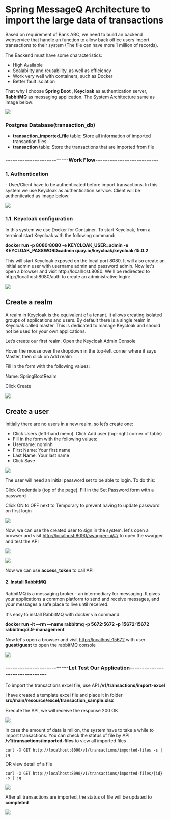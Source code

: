 # Spring MessageQ Architecture to import the large data of transactions

<p>Based on requirement of Bank ABC, we need to build an backend webservice that handle an function to allow back office users import transactions to their system (The file can have more 1 million of records).</p>
<p>The Backend must have some characteristics:</p>
<ul>
  <li>High Available</li>
  <li>Scalability and reusability, as well as efficiency</li>
  <li>Work very well with containers, such as Docker</li>
  <li>Better fault isolation</li>
</ul>

<p>That why I choose <b>Spring Boot </b>, <b>Keycloak</b> as authentication server, <b>RabbitMQ</b> as messaging application. The System Architecture same as image below:</p>

![](/imgForReadme/diagram.png)

<h3>Postgres Database(transaction_db)</h3>
 <ul>
  <li><b>transaction_imported_file</b> table: Store all information of imported transaction files </li>
  <li><b>transaction</b> table: Store the transactions that are imported from file</li>
</ul>

<h3>--------------------------Work Flow--------------------------</h3>

<h3>1. Authentication</h3>

 <p>- User/Client have to be authenticated before import transactions. In this system we use Keycloak as authentication service. Client will be authenticated as image below:</p>
 
![](/imgForReadme/keycloak_wf.png)

<h3>1.1. Keycloak configuration</h3>
<p>In this system we use Docker for Container. To start Keycloak, from a terminal start Keycloak with the following command:</p>

<b>docker run -p 8080:8080 -e KEYCLOAK_USER=admin -e KEYCLOAK_PASSWORD=admin quay.io/keycloak/keycloak:15.0.2</b>
<p>This will start Keycloak exposed on the local port 8080. It will also create an initial admin user with username admin and password admin. Now let's open a browser and visit http://localhost:8080. We'll be redirected to http://localhost:8080/auth to create an administrative login:</p>

![](/imgForReadme/keycloak_home.png)

<h2>Create a realm</h2>
<p>A realm in Keycloak is the equivalent of a tenant. It allows creating isolated groups of applications and users. By default there is a single realm in Keycloak called master. This is dedicated to manage Keycloak and should not be used for your own applications.</p>

<p>Let’s create our first realm. Open the Keycloak Admin Console</p>

<p>Hover the mouse over the dropdown in the top-left corner where it says Master, then click on Add realm</p>

<p>Fill in the form with the following values:</p>

<p>Name: SpringBootRealm</p>

<p>Click Create</p>

![](/imgForReadme/keycloak_realm.png)

<h2>Create a user</h2>

<p>Initially there are no users in a new realm, so let’s create one:</p>
<ul>
	<li>Click Users (left-hand menu). Click Add user (top-right corner of table)</li>
	<li>Fill in the form with the following values:</li>
	<li>Username: nqminh</li>
	<li>First Name: Your first name</li>
	<li>Last Name: Your last name</li>
	<li>Click Save</li>
</ul>

![](/imgForReadme/keycloak_adduser.png)

<p>The user will need an initial password set to be able to login. To do this:</p>

<p>Click Credentials (top of the page). Fill in the Set Password form with a password</p>

<p>Click ON to OFF next to Temporary to prevent having to update password on first login

![](/imgForReadme/keycloak_changepassword.png)

<p> Now, we can use the created user to sign in the system. let's open a browser and visit <a href="http://localhost:8090/swagger-ui/#/"> http://localhost:8090/swagger-ui/#/</a> to open the swagger and test the API

![](/imgForReadme/signin(1).png)

![](/imgForReadme/signin(2).png)

<p>Now we can use <b>access_token</b> to call API

<h4>2. Install RabbitMQ</h4>

<p>RabbitMQ is a messaging broker - an intermediary for messaging. It gives your applications a common platform to send and receive messages, and your messages a safe place to live until received.</p>

<p> It's easy to install RabbitMQ with docker via command:<p>
<b>docker run -it --rm --name rabbitmq -p 5672:5672 -p 15672:15672 rabbitmq:3.9-management</b>

<p>Now let's open a browser and visit <a href="http://localhost:15672"> http://localhost:15672</a> with user <b>guest/guest</b> to open the rabbitMQ console

![](/imgForReadme/rabbitMQ.png)

 <h3>--------------------------Let Test Our Application-------------------------------</h3>

<p> To import the transactions excel file, use API <b>/v1/transactions/import-excel</b></p>
<p> I have created a template excel file and place it in folder <b>src/main/resource/excel/transaction_sample.xlsx</b></p>
<p>Execute the API, we will receive the response 200 OK

![](/imgForReadme/api_import.png)

<p>In case the amount of data is milion, the system have to take a while to import transactions. You can check the status of file by API <b>/v1/transactions/imported-files</b> to view all imported files 

 ```
 curl -X GET http://localhost:8090/v1/transactions/imported-files -s | jq
 ```
<p>OR view detail of a file </p>

 ```
 curl -X GET http://localhost:8090/v1/transactions/imported-files/{id} -s | jq
 ```

![](/imgForReadme/api_file_processing.png)

<p>After all transactions are imported, the status of file will be updated to <b>completed</>

![](/imgForReadme/api_file_complete.png)

